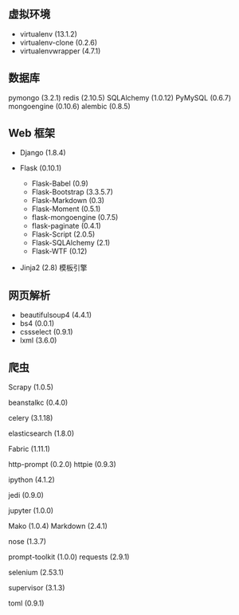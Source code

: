 
## 虚拟环境

- virtualenv (13.1.2)
- virtualenv-clone (0.2.6)
- virtualenvwrapper (4.7.1)



## 数据库

pymongo (3.2.1)
redis (2.10.5)
SQLAlchemy (1.0.12)
PyMySQL (0.6.7)
mongoengine (0.10.6)
alembic (0.8.5)


## Web 框架

- Django (1.8.4)
- Flask (0.10.1)
    - Flask-Babel (0.9)
    - Flask-Bootstrap (3.3.5.7)
    - Flask-Markdown (0.3)    
    - Flask-Moment (0.5.1)
    - flask-mongoengine (0.7.5)
    - flask-paginate (0.4.1)
    - Flask-Script (2.0.5)
    - Flask-SQLAlchemy (2.1)
    - Flask-WTF (0.12)

- Jinja2 (2.8) 模板引擎

## 网页解析
- beautifulsoup4 (4.4.1)
- bs4 (0.0.1)
- cssselect (0.9.1)
- lxml (3.6.0)

## 爬虫

Scrapy (1.0.5)




beanstalkc (0.4.0)

celery (3.1.18)


elasticsearch (1.8.0)

Fabric (1.11.1)



http-prompt (0.2.0)
httpie (0.9.3)

ipython (4.1.2)


jedi (0.9.0)

jupyter (1.0.0)


Mako (1.0.4)
Markdown (2.4.1)


nose (1.3.7)


prompt-toolkit (1.0.0)
requests (2.9.1)


selenium (2.53.1)


supervisor (3.1.3)

toml (0.9.1)
